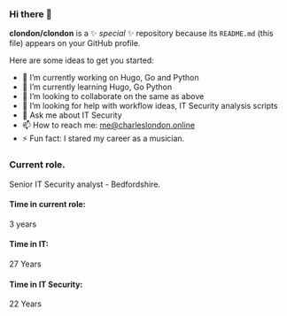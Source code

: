 ### Hi there 👋

**clondon/clondon** is a ✨ _special_ ✨ repository because its `README.md` (this file) appears on your GitHub profile.

Here are some ideas to get you started:

- 🔭 I’m currently working on Hugo, Go and Python
- 🌱 I’m currently learning Hugo, Go Python
- 👯 I’m looking to collaborate on the same as above
- 🤔 I’m looking for help with workflow ideas, IT Security analysis scripts
- 💬 Ask me about IT Security
- 📫 How to reach me: me@charleslondon.online
- ⚡ Fun fact: I stared my career as a musician.

### Current role.
Senior IT Security analyst - Bedfordshire.

#### Time in current role: 
3 years

#### Time in IT:
27 Years

#### Time in IT Security:
22 Years
